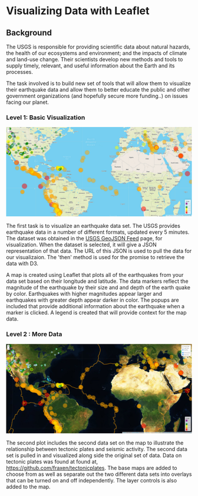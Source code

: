 # Visualizing Data with Leaflet

## Background

The USGS is responsible for providing scientific data about natural hazards, the health of our ecosystems and environment; and the impacts of climate and land-use change. Their scientists develop new methods and tools to supply timely, relevant, and useful information about the Earth and its processes.

The task involved is to build new set of tools that will allow them to visualize their earthquake data and allow them to better educate the public and other government organizations (and hopefully secure more funding..) on issues facing our planet.

### Level 1: Basic Visualization

![Level1](Images/Step1.jpg)

The first task is to visualize an earthquake data set. The USGS provides earthquake data in a number of different formats, updated every 5 minutes. The dataset was obtained in the [USGS GeoJSON Feed](http://earthquake.usgs.gov/earthquakes/feed/v1.0/geojson.php) page, for visualization. When the dataset is selected, it will give a JSON representation of that data. The URL of this JSON is used to pull the data for our visualizaion. The 'then' method is used for the promise to retrieve the data with D3.

A map is created using Leaflet that plots all of the earthquakes from your data set based on their longitude and latitude. The data markers reflect the magnitude of the earthquake by their size and and depth of the earth quake by color. Earthquakes with higher magnitudes appear larger and earthquakes with greater depth appear darker in color. The popups are included that provide additional information about the earthquake when a marker is clicked. A legend is created that will provide context for the map data. 

### Level 2 : More Data

![Level2](Images/Step2.jpg)

The second plot includes the second data set on the map to illustrate the relationship between tectonic plates and seismic activity. The second data set is pulled in and visualized along side the original set of data. Data on tectonic plates was found at found at, <https://github.com/fraxen/tectonicplates>. The base maps are added to choose from as well as separate out the two different data sets into overlays that can be turned on and off independently. The layer controls is also added to the map.
